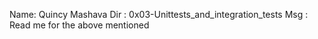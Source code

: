 Name: Quincy Mashava
Dir : 0x03-Unittests_and_integration_tests
Msg : Read me for the above mentioned